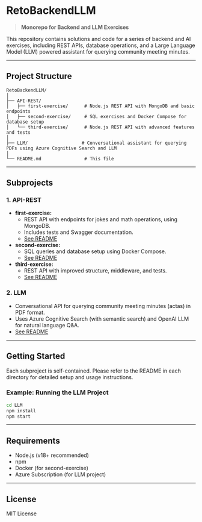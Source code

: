 # RetoBackendLLM

> **Monorepo for Backend and LLM Exercises**

This repository contains solutions and code for a series of backend and AI exercises, including REST APIs, database operations, and a Large Language Model (LLM) powered assistant for querying community meeting minutes.

---

## Project Structure

```
RetoBackendLLM/
│
├── API-REST/
│   ├── first-exercise/      # Node.js REST API with MongoDB and basic endpoints
│   ├── second-exercise/     # SQL exercises and Docker Compose for database setup
│   └── third-exercise/      # Node.js REST API with advanced features and tests
│
├── LLM/                    # Conversational assistant for querying PDFs using Azure Cognitive Search and LLM
│
└── README.md                # This file
```

---

## Subprojects

### 1. API-REST
- **first-exercise:**
  - REST API with endpoints for jokes and math operations, using MongoDB.
  - Includes tests and Swagger documentation.
  - [See README](API-REST/first-exercise/README.md)
- **second-exercise:**
  - SQL queries and database setup using Docker Compose.
  - [See README](API-REST/second-exercise/README.md)
- **third-exercise:**
  - REST API with improved structure, middleware, and tests.
  - [See README](API-REST/third-exercise/README.md)

### 2. LLM
- Conversational API for querying community meeting minutes (actas) in PDF format.
- Uses Azure Cognitive Search (with semantic search) and OpenAI LLM for natural language Q&A.
- [See README](LLM/README.md)

---

## Getting Started

Each subproject is self-contained. Please refer to the README in each directory for detailed setup and usage instructions.

### Example: Running the LLM Project
```bash
cd LLM
npm install
npm start
```

---

## Requirements
- Node.js (v18+ recommended)
- npm
- Docker (for second-exercise)
- Azure Subscription (for LLM project)

---

## License

MIT License 